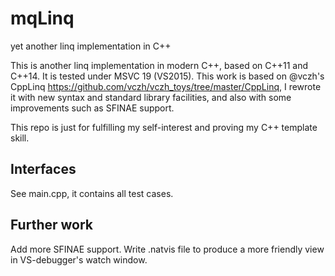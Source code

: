 # mqLinq
yet another linq implementation in C++

This is another linq implementation in modern C++, based on C++11 and C++14. It is tested under MSVC 19 (VS2015).
This work is based on @vczh's CppLinq https://github.com/vczh/vczh_toys/tree/master/CppLinq, I rewrote it with new syntax and standard library facilities, and also with some improvements such as SFINAE support.

This repo is just for fulfilling my self-interest and proving my C++ template skill.

## Interfaces
See main.cpp, it contains all test cases.

## Further work
Add more SFINAE support.
Write .natvis file to produce a more friendly view in VS-debugger's watch window.
